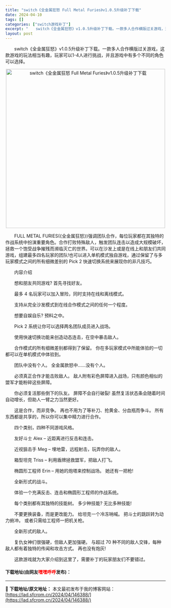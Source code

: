 ```yaml
---
title: "switch《全金属狂怒 Full Metal Furies》v1.0.5升级补丁下载"
date: 2024-04-10
tags: []
categories: ["switch游戏补丁"]
excerpt: "　　switch《全金属狂怒》v1.0.5升级补丁下载。一款多人合作横版过关游戏，这款游戏的玩法相当有趣，玩家可以1-4人进行挑战，并且游戏中有多个不同的角色可以选择。 　　FULL METAL FURIES(《全金属狂怒》)强调团队合作，每位玩家都在其独特的作战系统中扮演重要角色。合作打败特殊敌人&hellip;"
layout: post
---
```


 <p>　　switch《全金属狂怒》v1.0.5升级补丁下载。一款多人合作横版过关游戏，这款游戏的玩法相当有趣，玩家可以1-4人进行挑战，并且游戏中有多个不同的角色可以选择。</p> <p align="center"><img align="" border="0" src="https://lad.sfcrom.cn/wp-content/uploads/2024/04/20240409_6615c65bda2c5.webp" width="500" alt="switch《全金属狂怒 Full Metal Furies》v1.0.5升级补丁下载" /></p> <p>　　FULL METAL FURIES(《全金属狂怒》)强调团队合作，每位玩家都在其独特的作战系统中扮演重要角色。合作打败特殊敌人，触发团队连击以造成大规模破坏，拯救一个饱受战争摧残而濒临灭亡的世界。可以在沙发上或是在线上和朋友们共同游戏，组建最多四名玩家的团队!也可以进入单机模式独自游戏，通过保留了与多玩家模式之间的所有细微差别的 Pick 2 快速切换系统来展现你的非凡技巧。</p> <p>　　内容介绍</p> <p>　　想和朋友共同游戏? 首先寻找好友。</p> <p>　　最多 4 名玩家可以加入冒险，同时支持在线和离线模式。</p> <p>　　支持从完全沙发模式到在线合作模式之间的任何一个程度。</p> <p>　　想要自娱自乐? 预料之中。</p> <p>　　Pick 2 系统让你可以选择两名团队成员进入战场。</p> <p>　　使用快速切换功能来创造动态连击，在空中暴击敌人。</p> <p>　　合作模式的所有细微差别都得到了保留。 你在多玩家模式中所能体验的一切都可以在单机模式中体验到。</p> <p>　　团队中没有个人。 全金属款怒中&hellip;&hellip;没有个人。</p> <p>　　必须真正合作才能击败敌人。 敌人附有彩色屏障进入战场，只有颜色相似的盟军才能粉碎这些屏障。</p> <p>　　你必须复活那些倒下的队友。 屏障不会自行破裂! 虽然复活状态条会随着时间自动增长，但助人一臂之力当然更好。</p> <p>　　这是合作，而非竞争。 再也不用为了等补刀、抢黄金、分血瓶而争斗。 所有东西都是共享的，所以你可以集中精力进行合作。</p> <p>　　四个类别，四种不同游戏风格。</p> <p>　　友好斗士 Alex &ndash; 近距离进行反击和连击。</p> <p>　　近视狙击手 Meg &ndash; 埋地雷，远程射击，玩弄你的敌人。</p> <p>　　箱型坦克 Triss &ndash; 利用盾牌拯救盟军，把敌人打飞。</p> <p>　　椭圆形工程师 Erin &ndash; 用她的炮塔来控制战场。 她还有一把枪!</p> <p>　　全新形式的战斗。</p> <p>　　体验一个充满反击、连击和椭圆形工程师的作战系统。</p> <p>　　每个类别都有其独特的技能树。 多少种技能? 无比多种技能!</p> <p>　　不要更换装备，而是更改能力。 给坦克一个冷冻呐喊。 把斗士的跳跃转为动力俯冲。 或者只需给工程师一把机关枪。</p> <p>　　全新形式的敌人。</p> <p>　　复仇女神们很强硬，但敌人更加强硬。 与超过 70 种不同的敌人交锋，每种敌人都有着独特的传闻和攻击方式。 再也没有炮灰!</p> <p>　　这款游戏就为大家介绍到这里了，需要补丁的玩家朋友们不要错过。</p> <p><h4>下载地址(由网友<font color="red">嘿嘿呼呼</font>发布)：</h4></p> 

---
📖 **下载地址/原文地址：** 本文最初发布于我的博客网站：[https://lad.sfcrom.cn/2024/04/146388/](https://lad.sfcrom.cn/2024/04/146388/)
